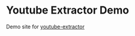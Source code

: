# Youtube Extractor Demo

Demo site for [youtube-extractor](https://github.com/ajzbc/youtube-extractor)
